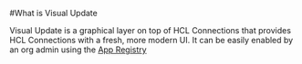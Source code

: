 #What is Visual Update

Visual Update is a graphical layer on top of HCL Connections that provides HCL Connections with a fresh, more modern UI.  It can be easily enabled by an org admin using the [App Registry](admin/appreg.md)



